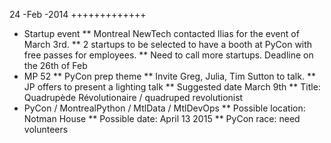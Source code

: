 24 -Feb -2014
+++++++++++++
* Startup event
** Montreal NewTech contacted Ilias for the event of March 3rd.
** 2 startups to be selected to have a booth at PyCon with free passes for employees.
** Need to call more startups. Deadline on the 26th of Feb
* MP 52
** PyCon prep theme
** Invite Greg, Julia, Tim Sutton to talk.
** JP offers to present a lighting talk
** Suggested date March 9th
** Title: Quadrupède Révolutionaire / quadruped revolutionist
* PyCon / MontrealPython / MtlData / MtlDevOps
** Possible location: Notman House
** Possible date: April 13 2015
** PyCon race: need volunteers
